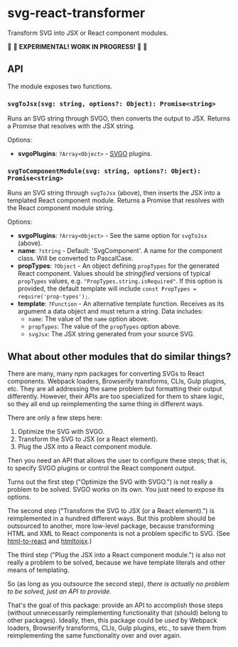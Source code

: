 # svg-react-transformer

Transform SVG into JSX or React component modules.

🚧 🚧 **EXPERIMENTAL! WORK IN PROGRESS!** 🚧 🚧

## API

The module exposes two functions.

### `svgToJsx(svg: string, options?: Object): Promise<string>`

Runs an SVG string through SVGO, then converts the output to JSX.
Returns a Promise that resolves with the JSX string.

Options:

- **svgoPlugins**: `?Array<Object>` - [SVGO](https://github.com/svg/svgo) plugins.

### `svgToComponentModule(svg: string, options?: Object): Promise<string>`

Runs an SVG string through `svgToJsx` (above), then inserts the JSX into a templated React component module.
Returns a Promise that resolves with the React component module string.

Options:
- **svgoPlugins**: `?Array<Object>` - See the same option for `svgToJsx` (above).
- **name**: `?string` - Default: 'SvgComponent'.
  A name for the component class.
  Will be converted to PascalCase.
- **propTypes**: `?Object` - An object defining `propTypes` for the generated React component.
  Values should be *stringified* versions of typical `propTypes` values, e.g. `"PropTypes.string.isRequired"`.
  If this option is provided, the default template will include `const PropTypes = require('prop-types');`.
- **template**: `?Function` - An alternative template function.
  Receives as its argument a data object and must return a string.
  Data includes:
  - `name`: The value of the `name` option above.
  - `propTypes`: The value of the `propTypes` option above.
  - `svgJsx`: The JSX string generated from your source SVG.

## What about other modules that do similar things?

There are many, many npm packages for converting SVGs to React components.
Webpack loaders, Browserify transforms, CLIs, Gulp plugins, etc.
They are all addressing the same problem but formatting their output differently.
However, their APIs are too specialized for them to share logic, so they all end up reimplementing the same thing in different ways.

There are only a few steps here:
1. Optimize the SVG with SVGO.
2. Transform the SVG to JSX (or a React element).
3. Plug the JSX into a React component module.

Then you need an API that allows the user to configure these steps; that is, to specify SVGO plugins or control the React component output.

Turns out the first step ("Optimize the SVG with SVGO.") is not really a problem to be solved.
SVGO works on its own.
You just need to expose its options.

The second step ("Transform the SVG to JSX (or a React element).") is reimplemented in a hundred different ways.
But this problem should be outsourced to another, more low-level package, because transforming HTML and XML to React components is not a problem specific to SVG. (See [html-to-react](https://github.com/aknuds1/html-to-react) and [htmltojsx](https://www.npmjs.com/package/htmltojsx).)

The third step ("Plug the JSX into a React component module.") is also not really a problem to be solved, because we have template literals and other means of templating.

So (as long as you outsource the second step), *there is actually no problem to be solved, just an API to provide.*

That's the goal of this package: provide an API to accomplish those steps (without unnecessarily reimplementing functionality that (should) belong to other packages). Ideally, then, this package could be *used* by Webpack loaders, Browserify transforms, CLIs, Gulp plugins, etc., to save them from reimplementing the same functionality over and over again.
